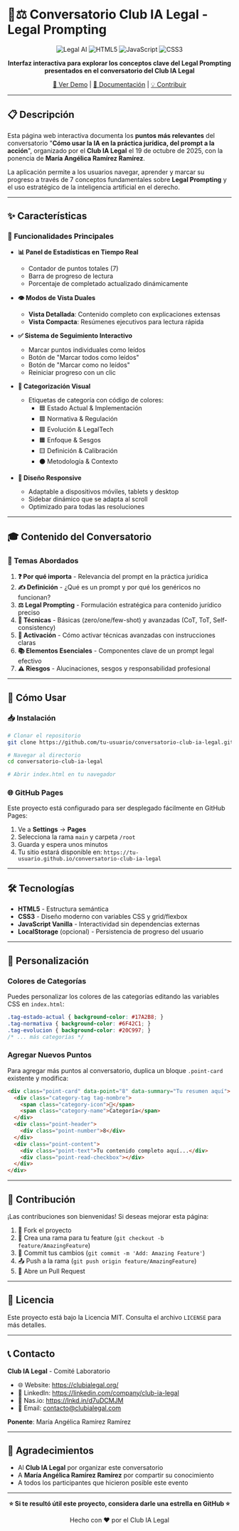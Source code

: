 # 🤖⚖️ Conversatorio Club IA Legal - Legal Prompting

<div align="center">

![Legal AI](https://img.shields.io/badge/Legal-AI-4A9B8E?style=for-the-badge)
![HTML5](https://img.shields.io/badge/HTML5-E34F26?style=for-the-badge&logo=html5&logoColor=white)
![JavaScript](https://img.shields.io/badge/JavaScript-F7DF1E?style=for-the-badge&logo=javascript&logoColor=black)
![CSS3](https://img.shields.io/badge/CSS3-1572B6?style=for-the-badge&logo=css3&logoColor=white)

**Interfaz interactiva para explorar los conceptos clave del Legal Prompting presentados en el conversatorio del Club IA Legal**

[🚀 Ver Demo](#) | [📖 Documentación](#características) | [💡 Contribuir](#contribución)

</div>

---

## 📋 Descripción

Esta página web interactiva documenta los **puntos más relevantes** del conversatorio "**Cómo usar la IA en la práctica jurídica, del prompt a la acción**", organizado por el **Club IA Legal** el 19 de octubre de 2025, con la ponencia de **María Angélica Ramírez Ramírez**.

La aplicación permite a los usuarios navegar, aprender y marcar su progreso a través de 7 conceptos fundamentales sobre **Legal Prompting** y el uso estratégico de la inteligencia artificial en el derecho.

---

## ✨ Características

### 🎯 Funcionalidades Principales

- **📊 Panel de Estadísticas en Tiempo Real**
  - Contador de puntos totales (7)
  - Barra de progreso de lectura
  - Porcentaje de completado actualizado dinámicamente

- **👁️ Modos de Vista Duales**
  - **Vista Detallada**: Contenido completo con explicaciones extensas
  - **Vista Compacta**: Resúmenes ejecutivos para lectura rápida

- **✅ Sistema de Seguimiento Interactivo**
  - Marcar puntos individuales como leídos
  - Botón de "Marcar todos como leídos"
  - Botón de "Marcar como no leídos"
  - Reiniciar progreso con un clic

- **🎨 Categorización Visual**
  - Etiquetas de categoría con código de colores:
    - 🟦 Estado Actual & Implementación
    - 🟪 Normativa & Regulación
    - 🟩 Evolución & LegalTech
    - 🟧 Enfoque & Sesgos
    - 🟨 Definición & Calibración
    - ⚫ Metodología & Contexto

- **📱 Diseño Responsive**
  - Adaptable a dispositivos móviles, tablets y desktop
  - Sidebar dinámico que se adapta al scroll
  - Optimizado para todas las resoluciones

---

## 🎓 Contenido del Conversatorio

### 📌 Temas Abordados

1. **❓ Por qué importa** - Relevancia del prompt en la práctica jurídica
2. **✍️ Definición** - ¿Qué es un prompt y por qué los genéricos no funcionan?
3. **⚖️ Legal Prompting** - Formulación estratégica para contenido jurídico preciso
4. **🧩 Técnicas** - Básicas (zero/one/few-shot) y avanzadas (CoT, ToT, Self-consistency)
5. **🔧 Activación** - Cómo activar técnicas avanzadas con instrucciones claras
6. **📚 Elementos Esenciales** - Componentes clave de un prompt legal efectivo
7. **⚠️ Riesgos** - Alucinaciones, sesgos y responsabilidad profesional

---

## 🚀 Cómo Usar

### 📥 Instalación

```bash
# Clonar el repositorio
git clone https://github.com/tu-usuario/conversatorio-club-ia-legal.git

# Navegar al directorio
cd conversatorio-club-ia-legal

# Abrir index.html en tu navegador
```

### 🌐 GitHub Pages

Este proyecto está configurado para ser desplegado fácilmente en GitHub Pages:

1. Ve a **Settings** → **Pages**
2. Selecciona la rama `main` y carpeta `/root`
3. Guarda y espera unos minutos
4. Tu sitio estará disponible en: `https://tu-usuario.github.io/conversatorio-club-ia-legal`

---

## 🛠️ Tecnologías

- **HTML5** - Estructura semántica
- **CSS3** - Diseño moderno con variables CSS y grid/flexbox
- **JavaScript Vanilla** - Interactividad sin dependencias externas
- **LocalStorage** (opcional) - Persistencia de progreso del usuario

---

## 🎨 Personalización

### Colores de Categorías

Puedes personalizar los colores de las categorías editando las variables CSS en `index.html`:

```css
.tag-estado-actual { background-color: #17A2B8; }
.tag-normativa { background-color: #6F42C1; }
.tag-evolucion { background-color: #20C997; }
/* ... más categorías */
```

### Agregar Nuevos Puntos

Para agregar más puntos al conversatorio, duplica un bloque `.point-card` existente y modifica:

```html
<div class="point-card" data-point="8" data-summary="Tu resumen aquí">
  <div class="category-tag tag-nombre">
    <span class="category-icon">🔖</span>
    <span class="category-name">Categoría</span>
  </div>
  <div class="point-header">
    <div class="point-number">8</div>
  </div>
  <div class="point-content">
    <div class="point-text">Tu contenido completo aquí...</div>
    <div class="point-read-checkbox"></div>
  </div>
</div>
```

---

## 👥 Contribución

¡Las contribuciones son bienvenidas! Si deseas mejorar esta página:

1. 🍴 Fork el proyecto
2. 🌿 Crea una rama para tu feature (`git checkout -b feature/AmazingFeature`)
3. 💾 Commit tus cambios (`git commit -m 'Add: Amazing Feature'`)
4. 📤 Push a la rama (`git push origin feature/AmazingFeature`)
5. 🔀 Abre un Pull Request

---

## 📄 Licencia

Este proyecto está bajo la Licencia MIT. Consulta el archivo `LICENSE` para más detalles.

---

## 📞 Contacto

**Club IA Legal** - Comité Laboratorio

- 🌐 Website: https://clubialegal.org/
- 💼 LinkedIn: https://linkedin.com/company/club-ia-legal
- 🤖 Nas.io: https://lnkd.in/d7uDCMJM
- 📧 Email: contacto@clubialegal.com

**Ponente**: María Angélica Ramírez Ramírez

---

## 🙏 Agradecimientos

- Al **Club IA Legal** por organizar este conversatorio
- A **María Angélica Ramírez Ramírez** por compartir su conocimiento
- A todos los participantes que hicieron posible este evento

---

<div align="center">

**⭐ Si te resultó útil este proyecto, considera darle una estrella en GitHub ⭐**

Hecho con ❤️ por el Club IA Legal

</div>
